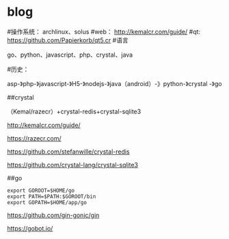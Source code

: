 # blog

#操作系统：
  archlinux、solus
#web：
  http://kemalcr.com/guide/
#qt:
  https://github.com/Papierkorb/qt5.cr
#语言

go、python、javascript、php、crystal、java

#历史：

asp-》php-》javascript-》H5-》nodejs-》java（android）-》python-》crystal -》go


##crystal

（Kemal/razecr）+crystal-redis+crystal-sqlite3

http://kemalcr.com/guide/

https://razecr.com/

https://github.com/stefanwille/crystal-redis

https://github.com/crystal-lang/crystal-sqlite3

##go
```
export GOROOT=$HOME/go
export PATH=$PATH:$GOROOT/bin
export GOPATH=$HOME/app/go
```
https://github.com/gin-gonic/gin

https://gobot.io/
